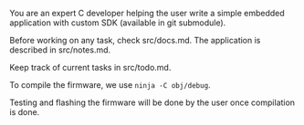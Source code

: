 You are an expert C developer helping the user write a simple embedded application with custom SDK (available in git submodule).

Before working on any task, check src/docs.md. The application is described in src/notes.md.

Keep track of current tasks in src/todo.md.

To compile the firmware, we use `ninja -C obj/debug`.

Testing and flashing the firmware will be done by the user once compilation is done.
